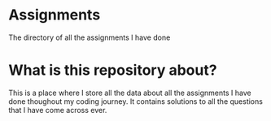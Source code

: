 # Assignments
The directory of all the assignments I have done

# What is this repository about?
This is a place where I store all the data about all the assignments I have done thoughout my coding journey. It contains solutions to all the questions that I have come across ever.
